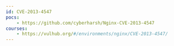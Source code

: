 ```yaml
---
id: CVE-2013-4547
pocs:
    - https://github.com/cyberharsh/Nginx-CVE-2013-4547
courses:
    - https://vulhub.org/#/environments/nginx/CVE-2013-4547/
---
```

